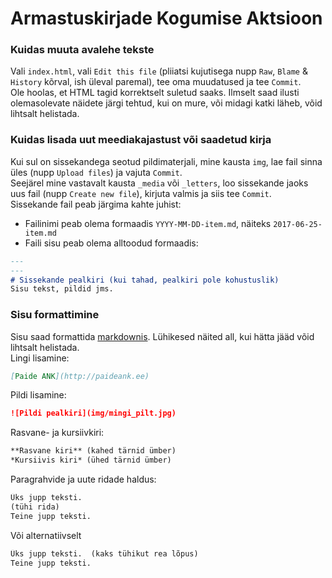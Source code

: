 # Armastuskirjade Kogumise Aktsioon

### Kuidas muuta avalehe tekste
Vali `index.html`, vali `Edit this file` (pliiatsi kujutisega nupp `Raw`, `Blame` & `History` kõrval, ish üleval paremal), tee oma muudatused ja tee `Commit`.  
Ole hoolas, et HTML tagid korrektselt suletud saaks. Ilmselt saad ilusti olemasolevate näidete järgi tehtud, kui on mure, või midagi katki läheb, võid lihtsalt helistada.

### Kuidas lisada uut meediakajastust või saadetud kirja
Kui sul on sissekandega seotud pildimaterjali, mine kausta `img`, lae fail sinna üles (nupp `Upload files`) ja vajuta `Commit`.  
Seejärel mine vastavalt kausta `_media` või `_letters`, loo sissekande jaoks uus fail (nupp `Create new file`), kirjuta valmis ja siis tee `Commit`.  
Sissekande fail peab järgima kahte juhist:
 * Failinimi peab olema formaadis `YYYY-MM-DD-item.md`, näiteks `2017-06-25-item.md`
 * Faili sisu peab olema alltoodud formaadis:

```markdown
---
---
# Sissekande pealkiri (kui tahad, pealkiri pole kohustuslik)
Sisu tekst, pildid jms.
```

### Sisu formattimine
Sisu saad formattida [markdownis](https://github.com/adam-p/markdown-here/wiki/Markdown-Cheatsheet). Lühikesed näited all, kui hätta jääd võid lihtsalt helistada.    
Lingi lisamine:
```markdown
[Paide ANK](http://paideank.ee)
```
Pildi lisamine:
```markdown
![Pildi pealkiri](img/mingi_pilt.jpg)
```
Rasvane- ja kursiivkiri:
```markdown
**Rasvane kiri** (kahed tärnid ümber)
*Kursiivis kiri* (ühed tärnid ümber)
```
Paragrahvide ja uute ridade haldus:
```markdown
Üks jupp teksti.
(tühi rida)
Teine jupp teksti.
```
Või alternatiivselt
```markdown
Üks jupp teksti.  (kaks tühikut rea lõpus)
Teine jupp teksti.
```
